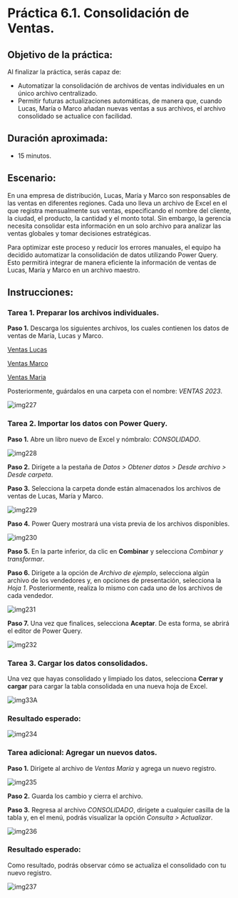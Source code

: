 # Práctica 6.1. Consolidación de Ventas.

## Objetivo de la práctica:

Al finalizar la práctica, serás capaz de:

- Automatizar la consolidación de archivos de ventas individuales en un único archivo centralizado. <br>
- Permitir futuras actualizaciones automáticas, de manera que, cuando Lucas, María o Marco añadan nuevas ventas a sus archivos, el archivo consolidado se actualice con facilidad. <br>

## Duración aproximada:

- 15 minutos.

## Escenario:

En una empresa de distribución, Lucas, María y Marco son responsables de las ventas en diferentes regiones. Cada uno lleva un archivo de Excel en el que registra mensualmente sus ventas, especificando el nombre del cliente, la ciudad, el producto, la cantidad y el monto total. Sin embargo, la gerencia necesita consolidar esta información en un solo archivo para analizar las ventas globales y tomar decisiones estratégicas.

Para optimizar este proceso y reducir los errores manuales, el equipo ha decidido automatizar la consolidación de datos utilizando Power Query. Esto permitirá integrar de manera eficiente la información de ventas de Lucas, María y Marco en un archivo maestro.

## Instrucciones:

### Tarea 1. Preparar los archivos individuales.

**Paso 1.** Descarga los siguientes archivos, los cuales contienen los datos de ventas de María, Lucas y Marco.

[Ventas Lucas](<Ventas Lucas.xlsx>)

[Ventas Marco](<Ventas Marco.xlsx>)

[Ventas Maria](<Ventas Maria.xlsx>)

Posteriormente, guárdalos en una carpeta con el nombre: _VENTAS 2023_.

![img227](../images/img227.png)

### Tarea 2. Importar los datos con Power Query.

**Paso 1.** Abre un libro nuevo de Excel y nómbralo: *CONSOLIDADO*.

![img228](../images/img228.png)

**Paso 2.** Dirígete a la pestaña de *Datos > Obtener datos > Desde archivo > Desde carpeta*.

**Paso 3.** Selecciona la carpeta donde están almacenados los archivos de ventas de Lucas, María y Marco.

![img229](../images/img229.png)

**Paso 4.** Power Query mostrará una vista previa de los archivos disponibles.

![img230](../images/img230.png)

**Paso 5.** En la parte inferior, da clic en **Combinar** y selecciona *Combinar y transformar*.

**Paso 6.** Dirígete a la opción de *Archivo de ejemplo*, selecciona algún archivo de los vendedores y, en opciones de presentación, selecciona la _Hoja 1_. Posteriormente, realiza lo mismo con cada uno de los archivos de cada vendedor.

![img231](../images/img231.png)

**Paso 7.** Una vez que finalices, selecciona **Aceptar**. De esta forma, se abrirá el editor de Power Query.

![img232](../images/img232.png)


### Tarea 3. Cargar los datos consolidados.

Una vez que hayas consolidado y limpiado los datos, selecciona **Cerrar y cargar** para cargar la tabla consolidada en una nueva hoja de Excel.

![img33A](../images/img33A.png)

### Resultado esperado:

![img234](../images/img234.png)

### Tarea adicional: Agregar un nuevos datos.

**Paso 1.** Dirígete al archivo de _Ventas María_ y agrega un nuevo registro.

![img235](../images/img235.png)

**Paso 2.** Guarda los cambio y cierra el archivo.

**Paso 3.** Regresa al archivo _CONSOLIDADO_, dirígete a cualquier casilla de la tabla y, en el menú, podrás visualizar la opción *Consulta > Actualizar*.

![img236](../images/img236.png)

### Resultado esperado:

Como resultado, podrás observar cómo se actualiza el consolidado con tu nuevo registro.

![img237](../images/img237.png)
